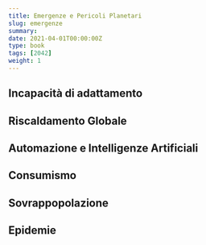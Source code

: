 ```yaml
---
title: Emergenze e Pericoli Planetari
slug: emergenze
summary: 
date: 2021-04-01T00:00:00Z
type: book
tags: [2042]
weight: 1
---
```


## Incapacità di adattamento

## Riscaldamento Globale

## Automazione e Intelligenze Artificiali

## Consumismo

## Sovrappopolazione

## Epidemie
